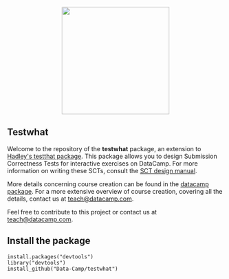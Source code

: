 <p align="center">
<img src="https://s3.amazonaws.com/assets.datacamp.com/img/logo/logo_blue_full.svg" width="250">
</p>

## Testwhat

Welcome to the repository of the __testwhat__ package, an extension to [Hadley's testthat package](https://github.com/hadley/testthat). 
This package allows you to design Submission Correctness Tests for interactive exercises on DataCamp.
For more information on writing these SCTs, consult the [SCT design manual](http://documents.datacamp.com/testwhat_manual.html).


More details concerning course creation can be found in the [datacamp package](https://github.com/Data-Camp/datacamp). For a more extensive overview of course creation, covering all the details, contact us at [teach@datacamp.com](teach@datacamp.com).

Feel free to contribute to this project or contact us at [teach@datacamp.com](teach@datacamp.com).

## Install the package

```
install.packages("devtools")
library("devtools")
install_github("Data-Camp/testwhat")
```

